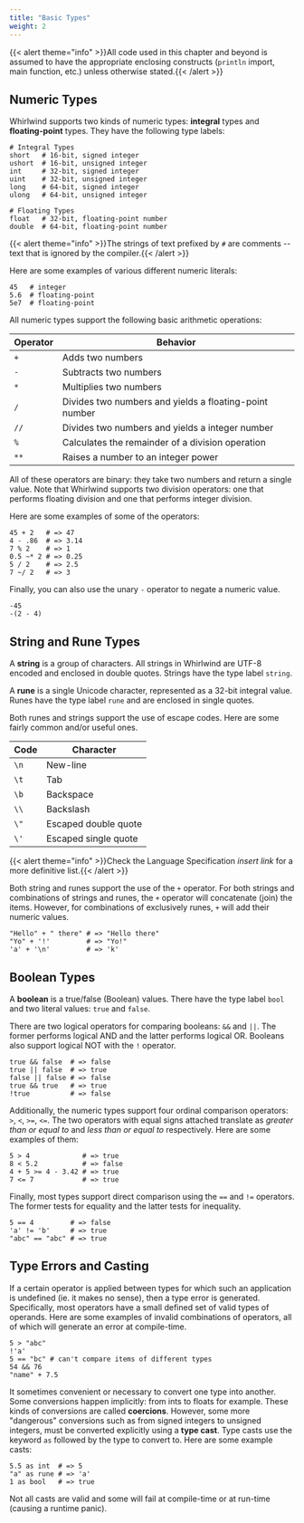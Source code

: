 ```yaml
---
title: "Basic Types"
weight: 2
---
```


{{< alert theme="info" >}}All code used in this chapter and beyond
is assumed to have the appropriate enclosing constructs (`println`
import, main function, etc.) unless otherwise stated.{{< /alert >}}

## Numeric Types

Whirlwind supports two kinds of numeric types: **integral** types and
**floating-point** types.  They have the following type labels:

    # Integral Types
    short   # 16-bit, signed integer
    ushort  # 16-bit, unsigned integer
    int     # 32-bit, signed integer
    uint    # 32-bit, unsigned integer
    long    # 64-bit, signed integer
    ulong   # 64-bit, unsigned integer

    # Floating Types
    float   # 32-bit, floating-point number
    double  # 64-bit, floating-point number

{{< alert theme="info" >}}The strings of text prefixed by `#`
are comments -- text that is ignored by the compiler.{{< /alert >}}

Here are some examples of various different numeric literals:

    45   # integer
    5.6  # floating-point
    5e7  # floating-point

All numeric types support the following basic arithmetic operations:

| Operator | Behavior |
| -------- | -------- |
| `+` | Adds two numbers |
| `-` | Subtracts two numbers |
| `*` | Multiplies two numbers |
| `/` | Divides two numbers and yields a floating-point number |
| `//` | Divides two numbers and yields a integer number |
| `%` | Calculates the remainder of a division operation |
| `**` | Raises a number to an integer power |

All of these operators are binary: they take two numbers and return
a single value.  Note that Whirlwind supports two division operators:
one that performs floating division and one that performs integer division.

Here are some examples of some of the operators:

    45 + 2   # => 47
    4 - .86  # => 3.14
    7 % 2    # => 1
    0.5 ~* 2 # => 0.25
    5 / 2    # => 2.5
    7 ~/ 2   # => 3

Finally, you can also use the unary `-` operator to negate a numeric value.

    -45 
    -(2 - 4)

## String and Rune Types

A **string** is a group of characters.  All strings in Whirlwind are UTF-8 encoded
and enclosed in double quotes.  Strings have the type label `string`.  

A **rune** is a single Unicode character, represented as a 32-bit integral value.
Runes have the type label `rune` and are enclosed in single quotes.  

Both runes and strings support the use of escape codes.  Here are some fairly
common and/or useful ones.

| Code | Character |
| ---- | --------- |
| `\n` | New-line |
| `\t` | Tab |
| `\b` | Backspace |
| `\\` | Backslash |
| `\"` | Escaped double quote |
| `\'` | Escaped single quote |

{{< alert theme="info" >}}Check the Language Specification *insert link* for a
more definitive list.{{< /alert >}}

Both string and runes support the use of the `+` operator.  For both strings
and combinations of strings and runes, the `+` operator will concatenate (join)
the items.  However, for combinations of exclusively runes, `+` will add their
numeric values.

    "Hello" + " there" # => "Hello there"
    "Yo" + '!'         # => "Yo!"
    'a' + '\n'         # => 'k'

## Boolean Types

A **boolean** is a true/false (Boolean) values.  There have the type label `bool`
and two literal values: `true` and `false`.  

There are two logical operators for comparing booleans: `&&` and `||`.  The
former performs logical AND and the latter performs logical OR.  Booleans
also support logical NOT with the `!` operator.

    true && false  # => false
    true || false  # => true
    false || false # => false
    true && true   # => true
    !true          # => false

Additionally, the numeric types support four ordinal comparison operators:
`>`, `<`, `>=`, `<=`.  The two operators with equal signs attached translate
as *greater than or equal to* and *less than or equal to* respectively.  Here
are some examples of them:

    5 > 4             # => true
    8 < 5.2           # => false
    4 + 5 >= 4 - 3.42 # => true
    7 <= 7            # => true

Finally, most types support direct comparison using the `==` and `!=` operators.
The former tests for equality and the latter tests for inequality.

    5 == 4         # => false
    'a' != 'b'     # => true
    "abc" == "abc" # => true

## Type Errors and Casting

If a certain operator is applied between types for which such an application
is undefined (ie. it makes no sense), then a type error is generated.  Specifically,
most operators have a small defined set of valid types of operands.  Here are
some examples of invalid combinations of operators, all of which will generate
an error at compile-time.

    5 > "abc" 
    !'a'
    5 == "bc" # can't compare items of different types
    54 && 76
    "name" + 7.5

It sometimes convenient or necessary to convert one type into another.  Some
conversions happen implicitly: from ints to floats for example.  These kinds
of conversions are called **coercions**.  However, some more "dangerous" conversions
such as from signed integers to unsigned integers, must be converted explicitly
using a **type cast**.  Type casts use the keyword `as` followed by the type
to convert to.  Here are some example casts:

    5.5 as int  # => 5
    "a" as rune # => 'a'
    1 as bool   # => true

Not all casts are valid and some will fail at compile-time or at run-time (causing
a runtime panic).  


